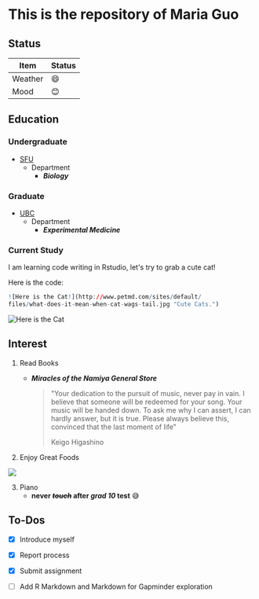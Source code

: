 # This is the repository of Maria Guo

## Status
|    **Item**    | **Status** |
|----------------|------------|
| Weather        | :smile:    |
| Mood           | :blush:    |



## Education

### Undergraduate

+ [SFU](https://www.sfu.ca/)
	- Department
        * ***Biology***

### Graduate

+ [UBC](https://www.ubc.ca/)
	- Department
        * ***Experimental Medicine***

### Current Study
I am learning code writing in Rstudio, let's try to grab a cute cat!

Here is the code:

```R 
![Here is the Cat!](http://www.petmd.com/sites/default/
files/what-does-it-mean-when-cat-wags-tail.jpg "Cute Cats.")

```

![Here is the Cat](http://www.petmd.com/sites/default/files/what-does-it-mean-when-cat-wags-tail.jpg "Cute Cats.")



## Interest
1. Read Books
    + ***Miracles of the Namiya General Store***
       >"Your dedication to the pursuit of music, never pay in vain. I    believe that someone will be redeemed for your song. Your music will be handed down. To ask me why I can assert, I can hardly answer, but it is true. Please always believe this, convinced that the last moment of life"
       >
       >Keigo Higashino

2. Enjoy Great Foods

![](https://media.giphy.com/media/T7VuyIFl3jimI/giphy.gif)

3. Piano
      + **never <del>*touch</del>* after *grad 10* test** :sweat_smile:

## To-Dos

- [x] Introduce myself
- [x] Report process
- [x] Submit assignment
- [ ] Add R Markdown and Markdown for Gapminder exploration




